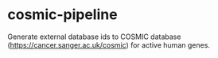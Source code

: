 # cosmic-pipeline

Generate external database ids to COSMIC database (https://cancer.sanger.ac.uk/cosmic) for active human genes.